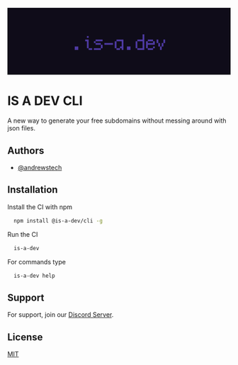 
![Logo](https://raw.githubusercontent.com/is-a-dev/register/main/media/banner.png)


# IS A DEV CLI

A new way to generate your free subdomains without messing around with json files.



## Authors

- [@andrewstech](https://www.github.com/andrewstech)


## Installation

Install the CI with npm

```bash
  npm install @is-a-dev/cli -g
```

Run the CI 

```bash
  is-a-dev
```

For commands type
```bash
  is-a-dev help
```
## Support

For support, join our [Discord Server](https://discord.gg/PZCGHz4RhQ).


## License

[MIT](https://choosealicense.com/licenses/mit/)

